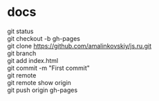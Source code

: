 # docs
git status <br>
git checkout -b gh-pages <br>
git clone https://github.com/amalinkovskiy/js.ru.git <br>
git branch <br>
git add index.html <br>
git commit -m "First commit" <br>
git remote <br>
git remote show origin <br>
git push origin gh-pages <br>
